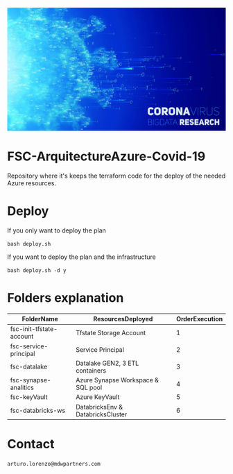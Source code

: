 ![alt text](docs/img.jpg)

# FSC-ArquitectureAzure-Covid-19
Repository where it's keeps the terraform code for the deploy of the needed Azure resources.

# Deploy

If you only want to deploy the plan 

````
bash deploy.sh
````

If you want to deploy the plan and the infrastructure
````
bash deploy.sh -d y
````

# Folders explanation

|FolderName|ResourcesDeployed|OrderExecution|
|----------|-----------------|--------------|
|fsc-init-tfstate-account|Tfstate Storage Account|1|
|fsc-service-principal|Service Principal|2|
|fsc-datalake|Datalake GEN2, 3 ETL containers|3|
|fsc-synapse-analitics|Azure Synapse Workspace & SQL pool|4|
|fsc-keyVault|Azure KeyVault|5|
|fsc-databricks-ws|DatabricksEnv & DatabricksCluster|6|


# Contact

```arturo.lorenzo@mdwpartners.com```